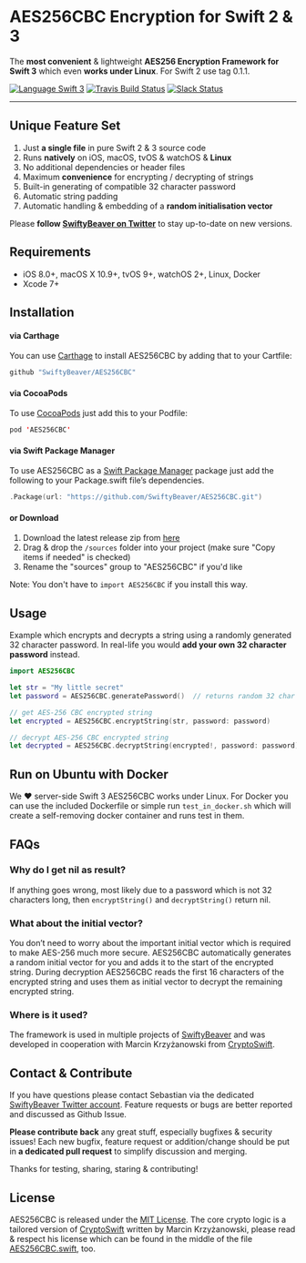 # AES256CBC Encryption for Swift 2 & 3

The **most convenient** & lightweight **AES256 Encryption Framework for Swift 3** which even **works under Linux**. For Swift 2 use tag 0.1.1.

[![Language Swift 3](https://img.shields.io/badge/Language-Swift%202%20&%203-orange.svg)](https://developer.apple.com/swift) [![Travis Build Status](https://travis-ci.org/SwiftyBeaver/AES256CBC.svg)](https://travis-ci.org/SwiftyBeaver/AES256CBC) [![Slack Status](https://slack.swiftybeaver.com/badge.svg)](https://slack.swiftybeaver.com) 

----

## Unique Feature Set

1. Just **a single file** in pure Swift 2 & 3 source code
2. Runs **natively** on iOS, macOS, tvOS & watchOS & **Linux**
3. No additional dependencies or header files
4. Maximum **convenience** for encrypting / decrypting of strings
5. Built-in generating of compatible 32 character password
6. Automatic string padding
6. Automatic handling & embedding of a **random initialisation vector**
   
Please **follow [SwiftyBeaver on Twitter](https://twitter.com/SwiftyBeaver)** to stay up-to-date on new versions.

## Requirements

- iOS 8.0+, macOS X 10.9+, tvOS 9+, watchOS 2+, Linux, Docker
- Xcode 7+

## Installation


#### via Carthage

You can use [Carthage](https://github.com/Carthage/Carthage) to install AES256CBC by adding that to your Cartfile:

``` swift
github "SwiftyBeaver/AES256CBC"
```

#### via CocoaPods

To use [CocoaPods](https://cocoapods.org) just add this to your Podfile:

``` swift
pod 'AES256CBC'
```

#### via Swift Package Manager

To use AES256CBC as a [Swift Package Manager](https://swift.org/package-manager/) package just add the following to your Package.swift file’s dependencies.

``` swift
.Package(url: "https://github.com/SwiftyBeaver/AES256CBC.git")
```

#### or Download

1. Download the latest release zip from [here](https://github.com/SwiftyBeaver/AES256CBC/releases)
2. Drag & drop the `/sources` folder into your project (make sure "Copy items if needed" is checked)
3. Rename the "sources" group to "AES256CBC" if you'd like

Note: You don't have to `import AES256CBC` if you install this way.


## Usage

Example which encrypts and decrypts a string using a randomly generated 32 character password. In real-life you would **add your own 32 character password** instead.

``` swift
import AES256CBC

let str = "My little secret"
let password = AES256CBC.generatePassword()  // returns random 32 char string

// get AES-256 CBC encrypted string
let encrypted = AES256CBC.encryptString(str, password: password)

// decrypt AES-256 CBC encrypted string
let decrypted = AES256CBC.decryptString(encrypted!, password: password)
```

## Run on Ubuntu with Docker

We ❤️ server-side Swift 3 AES256CBC works under Linux. For Docker you can use the included Dockerfile or simple run `test_in_docker.sh` which will create a self-removing docker container and runs test in them.

## FAQs

### Why do I get nil as result?
If anything goes wrong, most likely due to a password which is not 32 characters long, then `encryptString()` and `decryptString()` return nil.



### What about the initial vector?

You don’t need to worry about the important initial vector which is required to make AES-256 much more secure. AES256CBC automatically generates a random initial vector for you and adds it to the start of the encrypted string. During decryption AES256CBC reads the first 16 characters of the encrypted string and uses them as initial vector to decrypt the remaining encrypted string.

### Where is it used?

The framework is used in multiple projects of [SwiftyBeaver](https://github.com/SwiftyBeaver) and was developed in cooperation with Marcin Krzyżanowski from [CryptoSwift](https://github.com/krzyzanowskim/CryptoSwift).


## Contact & Contribute

If you have questions please contact Sebastian via the dedicated [SwiftyBeaver Twitter account](https://twitter.com/SwiftyBeaver). Feature requests or bugs are better reported and discussed as Github Issue.

**Please contribute back** any great stuff, especially bugfixes & security issues! Each new bugfix, feature request or addition/change should be put in **a dedicated pull request** to simplify discussion and merging.

Thanks for testing, sharing, staring & contributing!


## License

AES256CBC is released under the [MIT License](https://github.com/SwiftyBeaver/AES256CBC/blob/master/LICENSE). The core crypto logic is a tailored version of [CryptoSwift](https://github.com/krzyzanowskim/CryptoSwift) written by Marcin Krzyżanowski, please read & respect his license which can be found in the middle of the file [AES256CBC.swift](https://github.com/SwiftyBeaver/AES256CBC/blob/master/sources/AES256CBC.swift), too.

